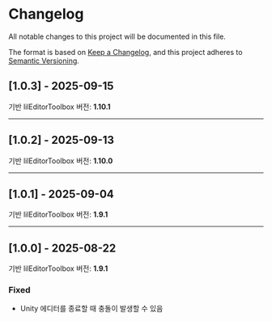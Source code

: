 # Changelog
All notable changes to this project will be documented in this file.

The format is based on [Keep a Changelog](https://keepachangelog.com/en/1.0.0/),
and this project adheres to [Semantic Versioning](https://semver.org/spec/v2.0.0.html).

<!--
## [1.x.x] - 2025-x-x
기반 lilEditorToolbox 버전: <b>1.x.x</b>

### Added
- 

### Changed
- 

### Deprecated 
- 

### Removed 
- 

### Fixed 
- 

---

-->

## [1.0.3] - 2025-09-15
기반 lilEditorToolbox 버전: <b>1.10.1</b>

---

## [1.0.2] - 2025-09-13
기반 lilEditorToolbox 버전: <b>1.10.0</b>

---

## [1.0.1] - 2025-09-04
기반 lilEditorToolbox 버전: <b>1.9.1</b>

---

## [1.0.0] - 2025-08-22
기반 lilEditorToolbox 버전: <b>1.9.1</b>

### Fixed
- Unity 에디터를 종료할 때 충돌이 발생할 수 있음
